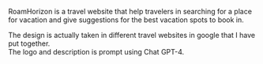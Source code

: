 RoamHorizon is a travel website that help travelers in searching for a place for vacation and give suggestions for the best vacation spots to book in.

The design is actually taken in different travel websites in google that I have put together.
<br />
The logo and description is prompt using Chat GPT-4.
